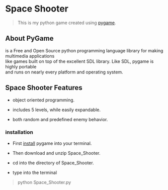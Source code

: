# Space Shooter
>This is my python game created using [pygame](https://www.pygame.org/).

## About PyGame
is a Free and Open Source python programming language library for making multimedia applications<br />
like games built on top of the excellent SDL library. Like SDL, pygame is highly portable <br />
and runs on nearly every platform and operating system.


## Space Shooter Features

- object oriented programming.

- includes 5 levels, while easily expandable.

- both random and predefined enemy behavior.

### installation

- First [install](https://www.pygame.org/wiki/GettingStarted) pygame into your terminal.

- Then download and unzip Space_Shooter.

- cd into the directory of Space_Shooter.

- type into the terminal
>python Space_Shooter.py
